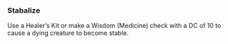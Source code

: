 ### Stabalize

Use a Healer’s Kit or make a Wisdom (Medicine) check with a DC of 10 to cause a dying creature to become stable.